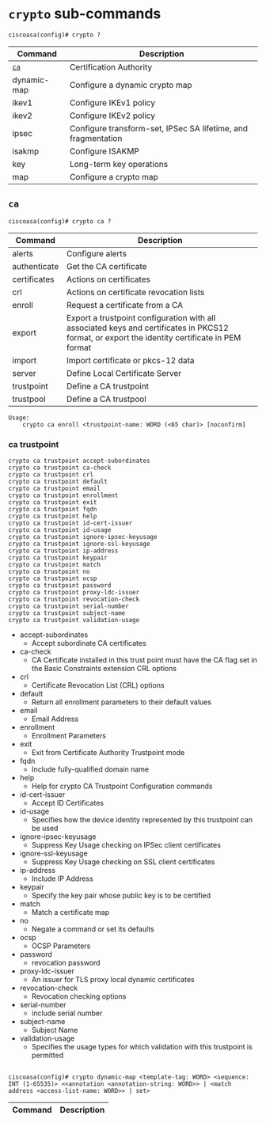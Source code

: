 # `crypto` sub-commands

```
ciscoasa(config)# crypto ?
```

|    Command    | Description |
| ------------- | ----------- |
| [`ca`](#ca) | Certification Authority |
| dynamic-map | Configure a dynamic crypto map |
| ikev1 | Configure IKEv1 policy |
| ikev2 | Configure IKEv2 policy |
| ipsec | Configure transform-set, IPSec SA lifetime, and fragmentation |
| isakmp | Configure ISAKMP |
| key | Long-term key operations |
| map | Configure a crypto map |

## `ca`

```
ciscoasa(config)# crypto ca ?
```

|    Command    | Description |
| ------------- | ----------- |
| alerts | Configure alerts |
| authenticate | Get the CA certificate |
| certificates | Actions on certificates |
| crl | Actions on certificate revocation lists |
| enroll | Request a certificate from a CA |
| export | Export a trustpoint configuration with all associated keys and certificates in PKCS12 format, or export the identity certificate in PEM format |
| import | Import certificate or pkcs-12 data |
| server | Define Local Certificate Server |
| trustpoint | Define a CA trustpoint |
| trustpool | Define a CA trustpool |

```
Usage:
    crypto ca enroll <trustpoint-name: WORD (<65 char)> [noconfirm]
```

### ca trustpoint

```
crypto ca trustpoint accept-subordinates
crypto ca trustpoint ca-check
crypto ca trustpoint crl
crypto ca trustpoint default
crypto ca trustpoint email
crypto ca trustpoint enrollment
crypto ca trustpoint exit
crypto ca trustpoint fqdn
crypto ca trustpoint help
crypto ca trustpoint id-cert-issuer
crypto ca trustpoint id-usage
crypto ca trustpoint ignore-ipsec-keyusage
crypto ca trustpoint ignore-ssl-keyusage
crypto ca trustpoint ip-address
crypto ca trustpoint keypair
crypto ca trustpoint match
crypto ca trustpoint no
crypto ca trustpoint ocsp
crypto ca trustpoint password
crypto ca trustpoint proxy-ldc-issuer
crypto ca trustpoint revocation-check
crypto ca trustpoint serial-number
crypto ca trustpoint subject-name
crypto ca trustpoint validation-usage
```

- accept-subordinates
    - Accept subordinate CA certificates
- ca-check
    - CA Certificate installed in this trust point must have the CA flag set
      in the Basic Constraints extension CRL options
- crl
    - Certificate Revocation List (CRL) options
- default
    - Return all enrollment parameters to their default values
- email
    - Email Address
- enrollment
    - Enrollment Parameters
- exit
    - Exit from Certificate Authority Trustpoint mode
- fqdn
    - Include fully-qualified domain name
- help
    - Help for crypto CA Trustpoint Configuration commands
- id-cert-issuer
    - Accept ID Certificates
- id-usage
    - Specifies how the device identity represented by this trustpoint can be
      used
- ignore-ipsec-keyusage
    - Suppress Key Usage checking on IPSec client certificates
- ignore-ssl-keyusage
    - Suppress Key Usage checking on SSL client certificates
- ip-address
    - Include IP Address
- keypair
    - Specify the key pair whose public key is to be certified
- match
    - Match a certificate map
- no
    - Negate a command or set its defaults
- ocsp
    - OCSP Parameters
- password
    - revocation password
- proxy-ldc-issuer
    - An issuer for TLS proxy local dynamic certificates
- revocation-check
    - Revocation checking options
- serial-number
    - include serial number
- subject-name
    - Subject Name
- validation-usage
    - Specifies the usage types for which validation with this trustpoint
      is permitted

## 

```
ciscoasa(config)# crypto dynamic-map <template-tag: WORD> <sequence: INT (1-65535)> <<annotation <annotation-string: WORD>> | <match address <access-list-name: WORD>> | set>
```

|    Command    | Description |
| ------------- | ----------- |

